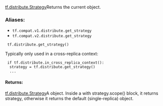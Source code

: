 [tf.distribute.Strategy](https://www.tensorflow.org/api_docs/python/tf/distribute/Strategy)Returns the current  object.

### Aliases:
- `tf.compat.v1.distribute.get_strategy`
- `tf.compat.v2.distribute.get_strategy`

```
 tf.distribute.get_strategy()
```

Typically only used in a cross-replica context:

```
 if tf.distribute.in_cross_replica_context():
  strategy = tf.distribute.get_strategy()
  ...
```
#### Returns:
[tf.distribute.Strategy](https://www.tensorflow.org/api_docs/python/tf/distribute/Strategy)A  object. Inside a with strategy.scope() block, it returns strategy, otherwise it returns the default (single-replica)  object.

